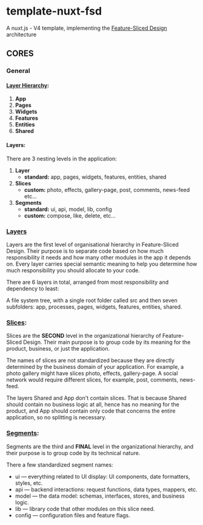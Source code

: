 # template-nuxt-fsd

A nuxt.js - V4 template, implementing the [Feature-Sliced Design](https://feature-sliced.design/) architecture

## CORES

### General

#### [Layer Hierarchy](https://feature-sliced.design/docs/get-started/overview#concepts):

1. **App**
2. **Pages**
3. **Widgets**
4. **Features**
5. **Entities**
6. **Shared**

#### Layers:

There are 3 nesting levels in the application:

1. **Layer**
    - **standard:** app, pages, widgets, features, entities, shared
2. **Slices**
    - **custom:** photo, effects, gallery-page, post, comments, news-feed etc...
3. **Segments**
    - **standard:** ui, api, model, lib, config
    - **custom:** compose, like, delete, etc...

### [Layers](https://feature-sliced.design/docs/reference/layers)

Layers are the first level of organisational hierarchy in Feature-Sliced Design. Their purpose is to separate code based
on how much responsibility it needs and how many other modules in the app it depends on. Every layer carries special
semantic meaning to help you determine how much responsibility you should allocate to your code.

There are 6 layers in total, arranged from most responsibility and dependency to least:

A file system tree, with a single root folder called src and then seven subfolders: app, processes, pages, widgets,
features, entities, shared.

### [Slices](https://feature-sliced.design/docs/reference/slices-segments#slices):

Slices are the **SECOND** level in the organizational hierarchy of Feature-Sliced Design. Their main purpose is to group
code by its meaning for the product, business, or just the application.

The names of slices are not standardized because they are directly determined by the business domain of your
application. For example, a photo gallery might have slices photo, effects, gallery-page. A social network would require
different slices, for example, post, comments, news-feed.

The layers Shared and App don't contain slices. That is because Shared should contain no business logic at all, hence
has no meaning for the product, and App should contain only code that concerns the entire application, so no splitting
is necessary.

### [Segments](https://feature-sliced.design/docs/reference/slices-segments#segments):

Segments are the third and **FINAL** level in the organizational hierarchy, and their purpose is to group code by its
technical nature.

There a few standardized segment names:

- ui — everything related to UI display: UI components, date formatters, styles, etc.
- api — backend interactions: request functions, data types, mappers, etc.
- model — the data model: schemas, interfaces, stores, and business logic.
- lib — library code that other modules on this slice need.
- config — configuration files and feature flags.